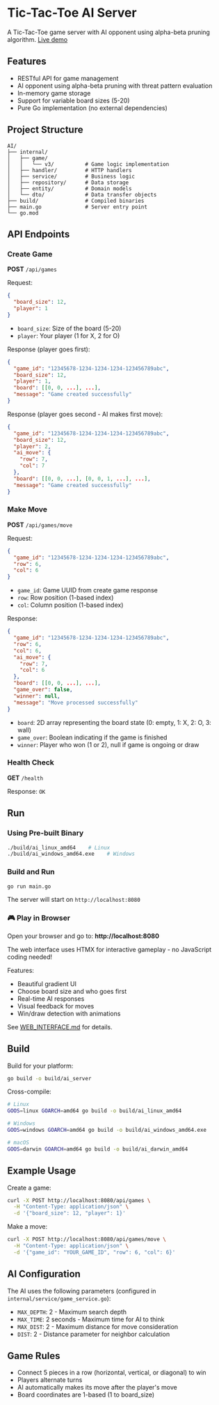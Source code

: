 # Tic-Tac-Toe AI Server

A Tic-Tac-Toe game server with AI opponent using alpha-beta pruning algorithm.
[Live demo](https://tictactoe-ai-kac2.onrender.com)
## Features

- RESTful API for game management
- AI opponent using alpha-beta pruning with threat pattern evaluation
- In-memory game storage
- Support for variable board sizes (5-20)
- Pure Go implementation (no external dependencies)

## Project Structure

```
AI/
├── internal/
│   ├── game/
│   │   └── v3/          # Game logic implementation
│   ├── handler/         # HTTP handlers
│   ├── service/         # Business logic
│   ├── repository/      # Data storage
│   ├── entity/          # Domain models
│   └── dto/             # Data transfer objects
├── build/               # Compiled binaries
├── main.go              # Server entry point
└── go.mod
```

## API Endpoints

### Create Game

**POST** `/api/games`

Request:

```json
{
  "board_size": 12,
  "player": 1
}
```

- `board_size`: Size of the board (5-20)
- `player`: Your player (1 for X, 2 for O)

Response (player goes first):

```json
{
  "game_id": "12345678-1234-1234-1234-123456789abc",
  "board_size": 12,
  "player": 1,
  "board": [[0, 0, ...], ...],
  "message": "Game created successfully"
}
```

Response (player goes second - AI makes first move):

```json
{
  "game_id": "12345678-1234-1234-1234-123456789abc",
  "board_size": 12,
  "player": 2,
  "ai_move": {
    "row": 7,
    "col": 7
  },
  "board": [[0, 0, ...], [0, 0, 1, ...], ...],
  "message": "Game created successfully"
}
```

### Make Move

**POST** `/api/games/move`

Request:

```json
{
  "game_id": "12345678-1234-1234-1234-123456789abc",
  "row": 6,
  "col": 6
}
```

- `game_id`: Game UUID from create game response
- `row`: Row position (1-based index)
- `col`: Column position (1-based index)

Response:

```json
{
  "game_id": "12345678-1234-1234-1234-123456789abc",
  "row": 6,
  "col": 6,
  "ai_move": {
    "row": 7,
    "col": 6
  },
  "board": [[0, 0, ...], ...],
  "game_over": false,
  "winner": null,
  "message": "Move processed successfully"
}
```

- `board`: 2D array representing the board state (0: empty, 1: X, 2: O, 3: wall)
- `game_over`: Boolean indicating if the game is finished
- `winner`: Player who won (1 or 2), null if game is ongoing or draw

### Health Check

**GET** `/health`

Response: `OK`

## Run

### Using Pre-built Binary

```bash
./build/ai_linux_amd64    # Linux
./build/ai_windows_amd64.exe    # Windows
```

### Build and Run

```bash
go run main.go
```

The server will start on `http://localhost:8080`

### 🎮 Play in Browser

Open your browser and go to: **http://localhost:8080**

The web interface uses HTMX for interactive gameplay - no JavaScript coding needed!

Features:

- Beautiful gradient UI
- Choose board size and who goes first
- Real-time AI responses
- Visual feedback for moves
- Win/draw detection with animations

See [WEB_INTERFACE.md](WEB_INTERFACE.md) for details.

## Build

Build for your platform:

```bash
go build -o build/ai_server
```

Cross-compile:

```bash
# Linux
GOOS=linux GOARCH=amd64 go build -o build/ai_linux_amd64

# Windows
GOOS=windows GOARCH=amd64 go build -o build/ai_windows_amd64.exe

# macOS
GOOS=darwin GOARCH=amd64 go build -o build/ai_darwin_amd64
```

## Example Usage

Create a game:

```bash
curl -X POST http://localhost:8080/api/games \
  -H "Content-Type: application/json" \
  -d '{"board_size": 12, "player": 1}'
```

Make a move:

```bash
curl -X POST http://localhost:8080/api/games/move \
  -H "Content-Type: application/json" \
  -d '{"game_id": "YOUR_GAME_ID", "row": 6, "col": 6}'
```

## AI Configuration

The AI uses the following parameters (configured in `internal/service/game_service.go`):

- `MAX_DEPTH`: 2 - Maximum search depth
- `MAX_TIME`: 2 seconds - Maximum time for AI to think
- `MAX_DIST`: 2 - Maximum distance for move consideration
- `DIST`: 2 - Distance parameter for neighbor calculation

## Game Rules

- Connect 5 pieces in a row (horizontal, vertical, or diagonal) to win
- Players alternate turns
- AI automatically makes its move after the player's move
- Board coordinates are 1-based (1 to board_size)
